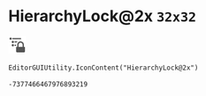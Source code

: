 # HierarchyLock@2x `32x32`
<img src="/img/HierarchyLock@2x.png" width=32 height=32>

``` CSharp
EditorGUIUtility.IconContent("HierarchyLock@2x")
```
```
-7377466467976893219
```
